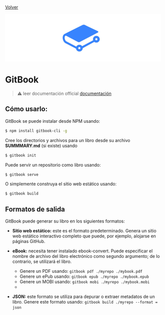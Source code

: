 [Volver](../../README.md)

![Banner](../../img/banners/gitbook.jpg)

# GitBook

> ⚠️ leer documentación official [documentación](https://www.npmjs.com/package/gitbook)

## Cómo usarlo:

GitBook se puede instalar desde NPM usando:

```bash
$ npm install gitbook-cli -g
```

Cree los directorios y archivos para un libro desde su archivo **SUMMMARY.md** (si existe) usando

```bash
$ gitbook init
```

Puede servir un repositorio como libro usando:

```bash
$ gitbook serve
```

O simplemente construya el sitio web estático usando:

```bash
$ gitbook build
```

## Formatos de salida

GitBook puede generar su libro en los siguientes formatos:

* **Sitio web estático:** este es el formato predeterminado. Genera un sitio web estático interactivo completo que puede, por ejemplo, alojarse en páginas GitHub.
  
* **eBook:** necesita tener instalado ebook-convert. Puede especificar el nombre de archivo del libro electrónico como segundo argumento; de lo contrario, se utilizará el libro.
  
    * Genere un PDF usando: `gitbook pdf ./myrepo ./mybook.pdf`
    * Genere un ePub usando: `gitbook epub ./myrepo ./mybook.epub`
    * Genere un MOBI usando: `gitbook mobi ./myrepo ./mybook.mobi`
    * 
* **JSON:** este formato se utiliza para depurar o extraer metadatos de un libro. Genere este formato usando: `gitbook build ./myrepo --format = json`